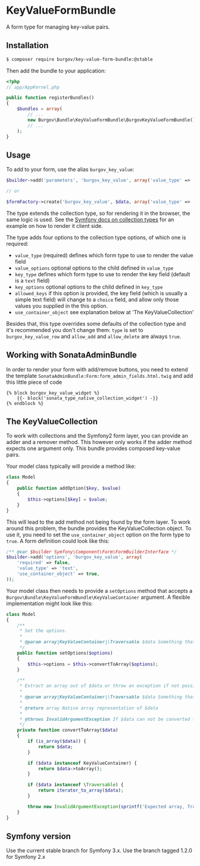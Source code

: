 KeyValueFormBundle
==================

A form type for managing key-value pairs.

Installation
------------

```bash
$ composer require burgov/key-value-form-bundle:@stable
```

Then add the bundle to your application:

```php
<?php
// app/AppKernel.php

public function registerBundles()
{
    $bundles = array(
        // ...
        new Burgov\Bundle\KeyValueFormBundle\BurgovKeyValueFormBundle(),
        // ...
    );
}
```

Usage
-----

To add to your form, use the alias `burgov_key_value`:

```php
$builder->add('parameters', 'burgov_key_value', array('value_type' => 'text'));

// or

$formFactory->create('burgov_key_value', $data, array('value_type' => 'text'));
```

The type extends the collection type, so for rendering it in the browser, the same logic is used. See the
[Symfony docs on collection types](http://symfony.com/doc/current/cookbook/form/form_collections.html) for
an example on how to render it client side.

The type adds four options to the collection type options, of which one is required:

  * `value_type` (required) defines which form type to use to render the value field
  * `value_options` optional options to the child defined in `value_type`
  * `key_type` defines which form type to use to render the key field (default is a `text` field)
  * `key_options` optional options to the child defined in `key_type`
  * `allowed_keys` if this option is provided, the key field (which is usually a simple text field) will change to a `choice` field, and allow only those values you supplied in the this option.
  * `use_container_object` see explanation below at 'The KeyValueCollection'

Besides that, this type overrides some defaults of the collection type and it's recommended you don't change them:
`type` is set to `burgov_key_value_row` and `allow_add` and `allow_delete` are always `true`.

Working with SonataAdminBundle
------------------------------

In order to render your form with add/remove buttons, you need to extend the template `SonataAdminBundle:Form:form_admin_fields.html.twig` and add this little piece of code
```twig
{% block burgov_key_value_widget %}
    {{- block('sonata_type_native_collection_widget') -}}
{% endblock %}
```

The KeyValueCollection
----------------------

To work with collections and the Symfony2 form layer, you can provide an adder
and a remover method. This however only works if the adder method expects one
argument only. This bundle provides composed key-value pairs.

Your model class typically will provide a method like:

```php
class Model
{
    public function addOption($key, $value)
    {
        $this->options[$key] = $value;
    }
}
```

This will lead to the add method not being found by the form layer. To work
around this problem, the bundle provides the KeyValueCollection object. To use
it, you need to set the `use_container_object` option on the form type to
`true`. A form definition could look like this:

```php
/** @var $builder Symfony\Component\Form\FormBuilderInterface */
$builder->add('options', 'burgov_key_value', array(
    'required' => false,
    'value_type' => 'text',
    'use_container_object' => true,
));
```

Your model class then needs to provide a `setOptions` method that accepts a
`Burgov\Bundle\KeyValueFormBundle\KeyValueContainer` argument. A flexible
implementation might look like this:

```php
class Model
{
    /**
     * Set the options.
     *
     * @param array|KeyValueContainer|\Traversable $data Something that can be converted to an array.
     */
    public function setOptions($options)
    {
        $this->options = $this->convertToArray($options);
    }

    /**
     * Extract an array out of $data or throw an exception if not possible.
     *
     * @param array|KeyValueContainer|\Traversable $data Something that can be converted to an array.
     *
     * @return array Native array representation of $data
     *
     * @throws InvalidArgumentException If $data can not be converted to an array.
     */
    private function convertToArray($data)
    {
        if (is_array($data)) {
            return $data;
        }

        if ($data instanceof KeyValueContainer) {
            return $data->toArray();
        }

        if ($data instanceof \Traversable) {
            return iterator_to_array($data);
        }

        throw new InvalidArgumentException(sprintf('Expected array, Traversable or KeyValueContainer, got "%s"', is_object($data) ? getclass($data) : get_type($data)));
    }
}
```

Symfony version
---------------

Use the current stable branch for Symfony 3.x. Use the branch tagged 1.2.0 for Symfony 2.x
